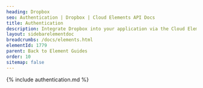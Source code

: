```yaml
---
heading: Dropbox
seo: Authentication | Dropbox | Cloud Elements API Docs
title: Authentication
description: Integrate Dropbox into your application via the Cloud Elements APIs.
layout: sidebarelementdoc
breadcrumbs: /docs/elements.html
elementId: 1779
parent: Back to Element Guides
order: 10
sitemap: false
---
```


{% include authentication.md %}
